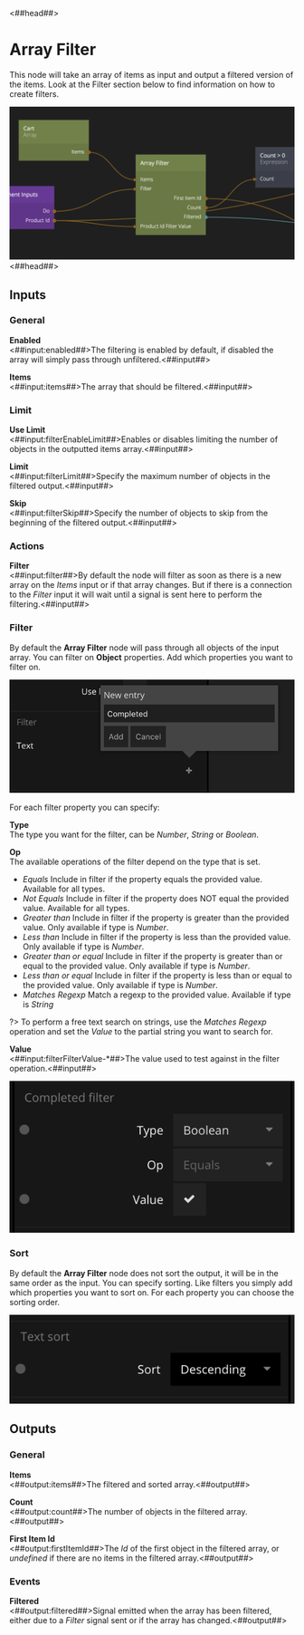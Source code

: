 <##head##>
# Array Filter

This node will take an array of items as input and output a filtered version of the items. Look at the Filter section below to find information on how to create filters.

![](array-filter.png ':class=img-size-l')
<##head##>
## Inputs

### General

**Enabled**  
<##input:enabled##>The filtering is enabled by default, if disabled the array will simply pass through unfiltered.<##input##>

**Items**  
<##input:items##>The array that should be filtered.<##input##>

### Limit
**Use Limit**  
<##input:filterEnableLimit##>Enables or disables limiting the number of objects in the outputted items array.<##input##>

**Limit**  
<##input:filterLimit##>Specify the maximum number of objects in the filtered output.<##input##>

**Skip**  
<##input:filterSkip##>Specify the number of objects to skip from the beginning of the filtered output.<##input##>

### Actions

**Filter**  
<##input:filter##>By default the node will filter as soon as there is a new array on the _Items_ input or if that array changes. But if there is a connection to the _Filter_ input it will wait until a signal is sent here to perform the filtering.<##input##>

### Filter

By default the **Array Filter** node will pass through all objects of the input array. You can filter on **Object** properties. Add which properties you want to filter on.

![](collection-filter.png ':class=img-size-m')

For each filter property you can specify:

**Type**  
The type you want for the filter, can be _Number_, _String_ or _Boolean_.

**Op**  
The available operations of the filter depend on the type that is set.

- _Equals_ Include in filter if the property equals the provided value. Available for all types.
- _Not Equals_ Include in filter if the property does NOT equal the provided value. Available for all types.
- _Greater than_ Include in filter if the property is greater than the provided value. Only available if type is _Number_.
- _Less than_ Include in filter if the property is less than the provided value. Only available if type is _Number_.
- _Greater than or equal_ Include in filter if the property is greater than or equal to the provided value. Only available if type is _Number_.
- _Less than or equal_ Include in filter if the property is less than or equal to the provided value. Only available if type is _Number_.
- _Matches Regexp_ Match a regexp to the provided value. Available if type is _String_

?> To perform a free text search on strings, use the _Matches Regexp_ operation and set the _Value_ to the partial string you want to search for.

**Value**  
<##input:filterFilterValue-*##>The value used to test against in the filter operation.<##input##>

![](collection-filter-2.png ':class=img-size-m')

### Sort
By default the **Array Filter** node does not sort the output, it will be in the same order as the input. You can specify sorting. Like filters you simply add which properties you want to sort on.
For each property you can choose the sorting order.

![](collection-sort.png ':class=img-size-m')

## Outputs

### General

**Items**  
<##output:items##>The filtered and sorted array.<##output##>

**Count**  
<##output:count##>The number of objects in the filtered array.<##output##>

**First Item Id**  
<##output:firstItemId##>The *Id* of the first object in the filtered array, or *undefined* if there are no items in the filtered array.<##output##>

### Events

**Filtered**  
<##output:filtered##>Signal emitted when the array has been filtered, either due to a _Filter_ signal sent or if the array has changed.<##output##>
